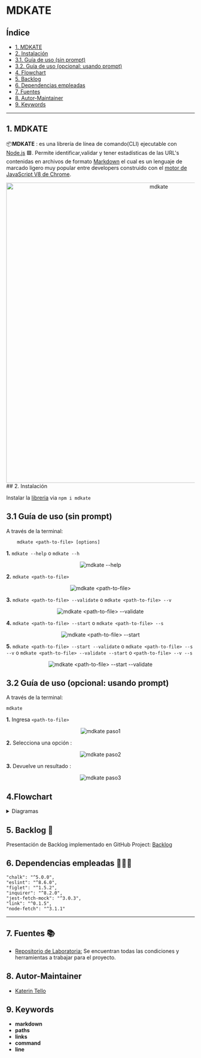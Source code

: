 # MDKATE

## Índice

* [1. MDKATE](#1-mdkate)
* [2. Instalación](#2-instalación)
* [3.1. Guía de uso (sin prompt)](#3-guía-de-uso-sin-prompt)
* [3.2. Guía de uso (opcional: usando prompt)](#3-guía-de-uso-(-opcional-:-usando-prompt-)-)
* [4. Flowchart](#4-flowchart)
* [5. Backlog](#5-backlog)
* [6. Dependencias empleadas](#6-dependencias-empleadas)
* [7. Fuentes](#7-fuentes)
* [8. Autor-Maintainer](#8-autor-maintainer)
* [9. Keywords](#9-keywords)

***

## 1. MDKATE

📦**MDKATE** : es una librería de línea de comando(CLI) ejecutable con [Node.js](https://nodejs.org/) 🟩. Permite identificar,validar y tener estadísticas de las URL's contenidas en archivos de formato [Markdown](https://es.wikipedia.org/wiki/Markdown) el cual es un lenguaje de marcado ligero muy popular entre developers construido con el [motor de JavaScript V8 de Chrome](https://developers.google.com/v8/).

<div align="center">
<img src="src/img/Readme/mdkate.png" title ="mdkate" width="800">
</div>
## 2. Instalación

Instalar la [libreria](https://www.npmjs.com/package/mdkate)  via `npm i mdkate`

## 3.1 Guía de uso (sin prompt)
A través de la terminal:

```
    mdkate <path-to-file> [options]
```
**1.** `mdkate --help` o `mdkate --h`

<div align="center">
<img src="src/img/README/1mdkate.png" title ="mdkate --help">
</div>

**2.** `mdkate <path-to-file>`

<div align="center">
<img src="src/img/README/2mdkate.png" title ="mdkate <path-to-file>">
</div>

**3.** `mdkate <path-to-file> --validate` o `mdkate <path-to-file> --v`

<div align="center">
<img src="src/img/README/3mdkate.png" title ="mdkate <path-to-file> --validate">
</div>

**4.** `mdkate <path-to-file> --start` o `mdkate <path-to-file> --s`

<div align="center">
<img src="src/img/README/4mdkate.png" title ="mdkate <path-to-file> --start">
</div>

**5.** `mdkate <path-to-file> --start --validate` o `mdkate <path-to-file> --s --v` o `mdkate <path-to-file> --validate --start` o `<path-to-file> --v --s` 

<div align="center">
<img src="src/img/README/5mdkate.png" title ="mdkate <path-to-file> --start --validate">
</div>

## 3.2 Guía de uso (opcional: usando prompt)

A través de la terminal:

```
mdkate
```
**1.** Ingresa `<path-to-file>`

<div align="center">
<img src="src/img/README/1mdkatePrompt.png" title ="mdkate paso1">
</div>

**2.** Selecciona una opción :

<div align="center">
<img src="src/img/README/2mdkatePrompt.png" title ="mdkate paso2">
</div>

**3.** Devuelve un resultado :

<div align="center">
<img src="src/img/README/3mdkatePrompt.png" title ="mdkate paso3">
</div>

## 4.Flowchart

 <details><summary>Diagramas</summary><p>

  * [API](flowcharts/flowcharts\1) JavaScript API _WithTitle.pdf)

  * [CLI](flowcharts/flowcharts\1) JavaScript API _WithTitle.pdf)
</p></details>

## 5. Backlog 📌

Presentación de Backlog implementado en GitHub Project: [Backlog](https://github.com/KaterinT/LIM016-md-links/projects/1)

## 6. Dependencias empleadas 👩🏾‍💻

    "chalk": "^5.0.0",
    "eslint": "^8.6.0",
    "figlet": "^1.5.2",
    "inquirer": "^8.2.0",
    "jest-fetch-mock": "^3.0.3",
    "link": "^0.1.5",
    "node-fetch": "^3.1.1"
***
## 7. Fuentes 📚

- [Repositorio de Laboratoria:](https://github.com/Laboratoria/LIM016-md-links) Se encuentran todas las condiciones y herramientas a trabajar para el proyecto.

## 8. Autor-Maintainer

- [Katerin Tello](https://github.com/KaterinT)

## 9. Keywords

- **markdown** 
- **paths** 
- **links** 
- **command** 
- **line**